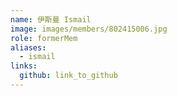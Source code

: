 ```yaml
---
name: 伊斯曼 Ismail 
image: images/members/802415006.jpg 
role: formerMem
aliases:
  - ismail
links:
  github: link_to_github 
---
```

